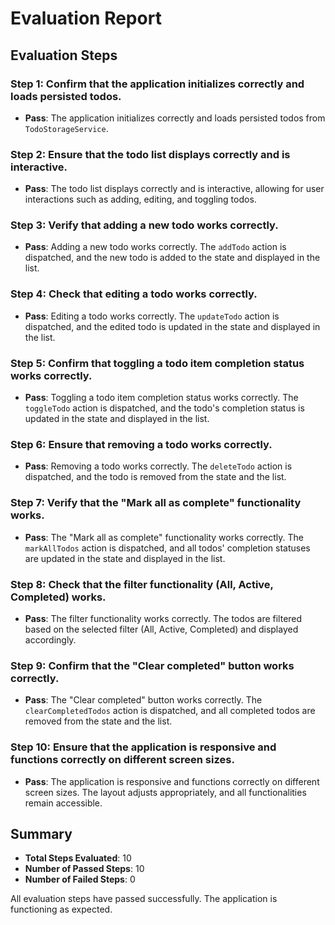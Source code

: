 # Evaluation Report

## Evaluation Steps

### Step 1: Confirm that the application initializes correctly and loads persisted todos.
- **Pass**: The application initializes correctly and loads persisted todos from `TodoStorageService`.

### Step 2: Ensure that the todo list displays correctly and is interactive.
- **Pass**: The todo list displays correctly and is interactive, allowing for user interactions such as adding, editing, and toggling todos.

### Step 3: Verify that adding a new todo works correctly.
- **Pass**: Adding a new todo works correctly. The `addTodo` action is dispatched, and the new todo is added to the state and displayed in the list.

### Step 4: Check that editing a todo works correctly.
- **Pass**: Editing a todo works correctly. The `updateTodo` action is dispatched, and the edited todo is updated in the state and displayed in the list.

### Step 5: Confirm that toggling a todo item completion status works correctly.
- **Pass**: Toggling a todo item completion status works correctly. The `toggleTodo` action is dispatched, and the todo's completion status is updated in the state and displayed in the list.

### Step 6: Ensure that removing a todo works correctly.
- **Pass**: Removing a todo works correctly. The `deleteTodo` action is dispatched, and the todo is removed from the state and the list.

### Step 7: Verify that the "Mark all as complete" functionality works.
- **Pass**: The "Mark all as complete" functionality works correctly. The `markAllTodos` action is dispatched, and all todos' completion statuses are updated in the state and displayed in the list.

### Step 8: Check that the filter functionality (All, Active, Completed) works.
- **Pass**: The filter functionality works correctly. The todos are filtered based on the selected filter (All, Active, Completed) and displayed accordingly.

### Step 9: Confirm that the "Clear completed" button works correctly.
- **Pass**: The "Clear completed" button works correctly. The `clearCompletedTodos` action is dispatched, and all completed todos are removed from the state and the list.

### Step 10: Ensure that the application is responsive and functions correctly on different screen sizes.
- **Pass**: The application is responsive and functions correctly on different screen sizes. The layout adjusts appropriately, and all functionalities remain accessible.

## Summary

- **Total Steps Evaluated**: 10
- **Number of Passed Steps**: 10
- **Number of Failed Steps**: 0

All evaluation steps have passed successfully. The application is functioning as expected.
